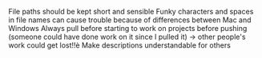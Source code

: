 File paths should be kept short and sensible
Funky characters and spaces in file names can cause trouble because of differences between Mac and Windows
Always pull before starting to work on projects before pushing (someone could have done work on it since I pulled it) -> other people's work could get lost!!è
Make descriptions understandable for others
